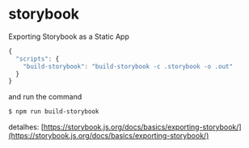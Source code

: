 # storybook

Exporting Storybook as a Static App

```js
{
  "scripts": {
    "build-storybook": "build-storybook -c .storybook -o .out"
  }
}
```

and run the command

```sh
$ npm run build-storybook
```

detalhes: [https://storybook.js.org/docs/basics/exporting-storybook/](https://storybook.js.org/docs/basics/exporting-storybook/)